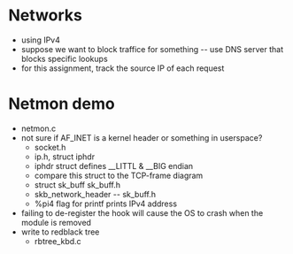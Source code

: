 # Networks
* using IPv4
* suppose we want to block traffice for something -- use DNS server that blocks specific lookups
* for this assignment, track the source IP of each request
# Netmon demo
* netmon.c 
* not sure if AF_INET is a kernel header or something in userspace?
  * socket.h 
  * ip.h, struct iphdr
  * iphdr struct defines __LITTL & __BIG endian
  * compare this struct to the TCP-frame diagram
  * struct sk_buff  sk_buff.h
  * skb_network_header -- sk_buff.h
  * %pi4 flag for printf prints IPv4 address
* failing to de-register the hook will cause the OS to crash when the module is removed
* write to redblack tree
  * rbtree_kbd.c
